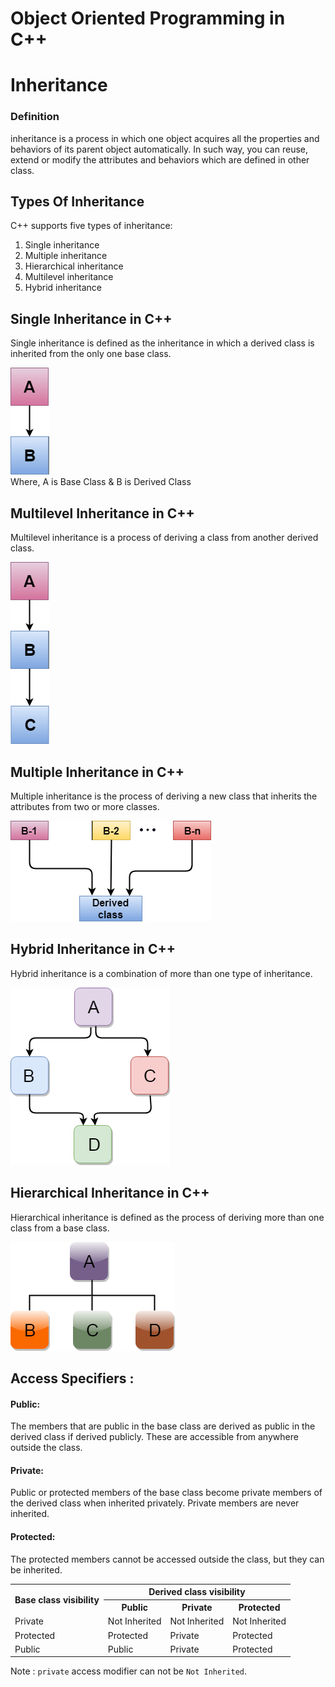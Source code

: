 # Object Oriented Programming in C++

# Inheritance

### Definition
inheritance is a process in which one object acquires all the properties and behaviors of its parent object automatically. In such way, you can reuse, extend or modify the attributes and behaviors which are defined in other class.

## Types Of Inheritance

C++ supports five types of inheritance:

1. Single inheritance
2. Multiple inheritance
3. Hierarchical inheritance
4. Multilevel inheritance
5. Hybrid inheritance
   <br>

## Single Inheritance in C++

Single inheritance is defined as the inheritance in which a derived class is inherited from the only one base class.

![Alt text](image.png)  
Where,
A is Base Class & B is Derived Class

## Multilevel Inheritance in C++

Multilevel inheritance is a process of deriving a class from another derived class.

![Alt text](image-1.png)

## Multiple Inheritance in C++

Multiple inheritance is the process of deriving a new class that inherits the attributes from two or more classes.

![Alt text](image-2.png)

## Hybrid Inheritance in C++

Hybrid inheritance is a combination of more than one type of inheritance.

![Alt text](image-3.png)

## Hierarchical Inheritance in C++

Hierarchical inheritance is defined as the process of deriving more than one class from a base class.

![Alt text](image-4.png)

## Access Specifiers :

#### Public: 
The members that are public in the base class are derived as public in the derived class if derived publicly. These are accessible from anywhere outside the class.

#### Private: 
Public or protected members of the base class become private members of the derived class when inherited privately. Private members are never inherited. 

#### Protected: 
The protected members cannot be accessed outside the class, but they can be inherited.

<table class="alt">
    <tbody>
        <tr>
            <th rowspan="2">Base class visibility</th>
            <th colspan="3">Derived class visibility</th>
        </tr>
        <tr>
            <th>Public</th>
            <th>Private</th>
            <th>Protected</th>
        </tr>
        <tr>
            <td>Private</td>
            <td>Not Inherited</td>
            <td>Not Inherited</td>
            <td>Not Inherited</td>
        </tr>
        <tr>
            <td>Protected</td>
            <td>Protected</td>
            <td>Private</td>
            <td>Protected</td>
        </tr>
        <tr>
            <td>Public</td>
            <td>Public</td>
            <td>Private</td>
            <td>Protected</td>
        </tr>
    </tbody>
</table>

Note : `private` access modifier can not be `Not Inherited`.
